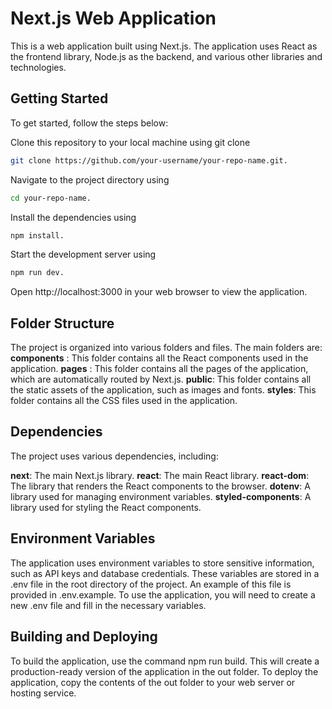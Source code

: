 # Next.js Web Application
This is a web application built using Next.js. The application uses React as the frontend library, Node.js as the backend, and various other libraries and technologies.

## Getting Started
To get started, follow the steps below:

Clone this repository to your local machine using git clone
```sh
git clone https://github.com/your-username/your-repo-name.git.
```
Navigate to the project directory using 
```sh
cd your-repo-name.
```
Install the dependencies using 
```sh
npm install.
```
Start the development server using 
```sh
npm run dev.
```
Open http://localhost:3000 in your web browser to view the application.

## Folder Structure
The project is organized into various folders and files. The main folders are:
**components** : This folder contains all the React components used in the application.
**pages** : This folder contains all the pages of the application, which are automatically routed by Next.js.
**public**: This folder contains all the static assets of the application, such as images and fonts.
**styles**: This folder contains all the CSS files used in the application.

## Dependencies
The project uses various dependencies, including:

**next**: The main Next.js library.
**react**: The main React library.
**react-dom**: The library that renders the React components to the browser.
**dotenv**: A library used for managing environment variables.
**styled-components**: A library used for styling the React components.

## Environment Variables
The application uses environment variables to store sensitive information, such as API keys and database credentials. These variables are stored in a .env file in the root directory of the project. An example of this file is provided in .env.example. To use the application, you will need to create a new .env file and fill in the necessary variables.

## Building and Deploying
To build the application, use the command npm run build. This will create a production-ready version of the application in the out folder. To deploy the application, copy the contents of the out folder to your web server or hosting service.